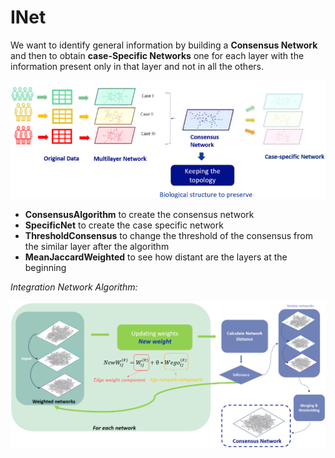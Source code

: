 # INet
We want to identify general information by building a **Consensus Network** and then to obtain  **case-Specific Networks** one for each layer with the information present only in that layer and not in all the others.


<p align="center">
  <img src="https://github.com/ValeriaPolicastro/Images/blob/master/images/Idea.png"/>
</p>



- **ConsensusAlgorithm** to create the consensus network
- **SpecificNet** to create the case specific network
- **ThresholdConsensus** to change the threshold of the consensus from the similar layer after the algorithm
- **MeanJaccardWeighted** to see how distant are the layers at the beginning


*Integration Network Algorithm:*
<p align="center">
  <img src="https://github.com/ValeriaPolicastro/Images/blob/master/images/Algorithm.png"/>
</p>
